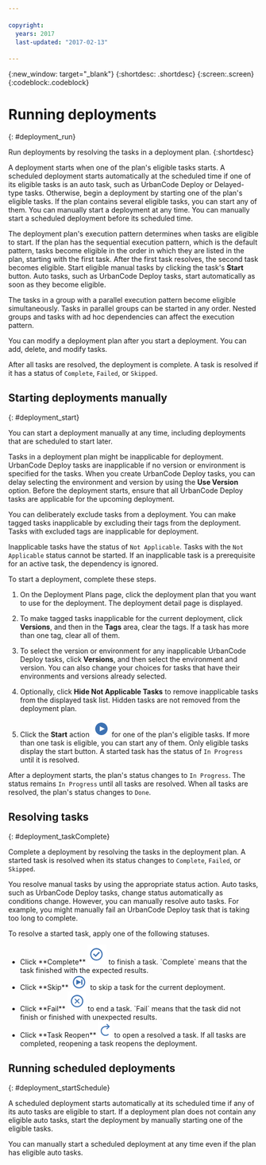 ```yaml
---

copyright:
  years: 2017
  last-updated: "2017-02-13"

---
```


{:new_window: target="_blank"}
{:shortdesc: .shortdesc}
{:screen:.screen}
{:codeblock:.codeblock}

# Running deployments
{: #deployment_run}

Run deployments by resolving the tasks in a deployment plan.
{:shortdesc}

A deployment starts when one of the plan's eligible tasks starts. A scheduled deployment starts automatically at the scheduled time if one of its eligible tasks is an auto task, such as UrbanCode Deploy or Delayed-type tasks. Otherwise, begin a deployment by starting one of the plan's eligible tasks. If the plan contains several eligible tasks, you can start any of them. You can manually start a deployment at any time. You can manually start a scheduled deployment before its scheduled time.   

The deployment plan's execution pattern determines when tasks are eligible to start. If the plan has the sequential execution pattern, which is the default pattern, tasks become eligible in the order in which they are listed in the plan, starting with the first task. After the first task resolves, the second task becomes eligible. Start eligible manual tasks by clicking the task's **Start** button. Auto tasks, such as UrbanCode Deploy tasks, start automatically as soon as they become eligible.

The tasks in a group with a parallel execution pattern become eligible simultaneously. Tasks in parallel groups can be started in any order. Nested groups and tasks with ad hoc dependencies can affect the execution pattern.

You can modify a deployment plan after you start a deployment. You can add, delete, and modify tasks.

After all tasks are resolved, the deployment is complete. A task is resolved if it has a status of `Complete`, `Failed`, or `Skipped`.

## Starting deployments manually
{: #deployment_start}

You can start a deployment manually at any time, including deployments that are scheduled to start later.

Tasks in a deployment plan might be inapplicable for deployment. UrbanCode Deploy tasks are inapplicable if no version or environment is specified for the tasks. When you create UrbanCode Deploy tasks, you can delay selecting the environment and version by using the **Use Version** option. Before the deployment starts, ensure that all UrbanCode Deploy tasks are applicable for the upcoming deployment.    

You can deliberately exclude tasks from a deployment. You can make tagged tasks inapplicable by excluding their tags from the deployment. Tasks with excluded tags are inapplicable for deployment.  

Inapplicable tasks have the status of `Not Applicable`. Tasks with the `Not Applicable` status cannot be started. If an inapplicable task is a prerequisite for an active task, the dependency is ignored.  

To start a deployment, complete these steps.

1. On the Deployment Plans page, click the deployment plan that you want to use for the deployment. The deployment detail page is displayed.

2. To make tagged tasks inapplicable for the current deployment, click **Versions**, and then in the **Tags** area, clear the tags. If a task has more than one tag, clear all of them.

2. To select the version or environment for any inapplicable UrbanCode Deploy tasks, click **Versions**, and then select the environment and version. You can also change your choices for tasks that have their environments and versions already selected.

1. Optionally, click **Hide Not Applicable Tasks** to remove inapplicable tasks from the displayed task list. Hidden tasks are not removed from the deployment plan.

1. Click the **Start** action <img class="inline" src="images/task-start.png"  alt="start task action"> for one of the plan's eligible tasks. If more than one task is eligible, you can start any of them. Only eligible tasks display the start button. A started task has the status of `In Progress` until it is resolved.

After a deployment starts, the plan's status changes to `In Progress`. The status remains `In Progress` until all tasks are resolved. When all tasks are resolved, the plan's status changes to `Done`.

## Resolving tasks
{: #deployment_taskComplete}

Complete a deployment by resolving the tasks in the deployment plan. A started task is resolved when its status changes to `Complete`, `Failed`, or `Skipped`.

You resolve manual tasks by using the appropriate status action. Auto tasks, such as UrbanCode Deploy tasks, change status automatically as conditions change. However, you can manually resolve auto tasks. For example, you might manually fail an UrbanCode Deploy task that is taking too long to complete.

To resolve a started task, apply one of the following statuses.

<ul>
<li>Click **Complete** <img class="inline" src="images/task-complete.png"  alt="complete task action"> to finish a task. `Complete` means that the task finished with the expected results.
</li>
<li>Click **Skip** <img class="inline" src="images/task-skip.png"  alt="skip task action"> to skip a task for the current deployment.
</li>
<li>Click **Fail** <img class="inline" src="images/task-fail.png"  alt="fail task action"> to end a task. `Fail` means that the task did not finish or finished with unexpected results.
</li>
<li>Click **Task Reopen** <img class="inline" src="images/task-reopen.png"  alt="task reopen task action"> to open a resolved a task. If all tasks are completed, reopening a task reopens the deployment.
</li>
</ul>

## Running scheduled deployments
{: #deployment_startSchedule}

A scheduled deployment starts automatically at its scheduled time if any of its auto tasks are eligible to start. If a deployment plan does not contain any eligible auto tasks, start the deployment by manually starting one of the eligible tasks.

You can manually start a scheduled deployment at any time even if the plan has eligible auto tasks.
